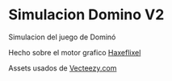 # Simulacion Domino V2

Simulacion del juego de Dominó

Hecho sobre el motor grafico [Haxeflixel](https://haxeflixel.com/)

Assets usados de [Vecteezy.com](https://www.vecteezy.com/)
